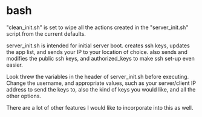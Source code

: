 # bash

"clean_init.sh" is set to wipe all the actions created in the "server_init.sh" script from the current defaults.

server_init.sh is intended for initial server boot. creates ssh keys, updates the app list, and sends your IP to your location of choice. 
also sends and modifies the public ssh keys, and authorized_keys to make ssh set-up even easier.

Look threw the variables in the header of server_init.sh before executing. Change the username, and appropriate values, such as your server/client IP address to send the keys to, also the kind of keys you would like, and all the other options.

There are a lot of other features I would like to incorporate into this as well.
